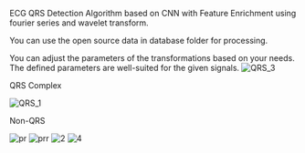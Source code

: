 ECG QRS Detection Algorithm based on CNN 
with Feature Enrichment using fourier series and wavelet transform. 

You can use the open source data in database folder for processing.

You can adjust the parameters of the transformations based on your needs. The defined parameters are well-suited for the given signals.
![QRS_3](https://github.com/AbdalrahmanNasri/ECG-QRS-Detection-Algorithm/assets/106450266/78946c62-78f3-40d9-bd0e-a40137968195)  

QRS Complex
 
![QRS_1](https://github.com/AbdalrahmanNasri/ECG-QRS-Detection-Algorithm/assets/106450266/1f9e723d-89d0-4da3-b790-931c31a0da31)  

Non-QRS 

![pr](https://github.com/AbdalrahmanNasri/ECG-QRS-Detection-Algorithm/assets/106450266/88e1df7a-5f45-4e5a-bc08-394e0f439866)
![prr](https://github.com/AbdalrahmanNasri/ECG-QRS-Detection-Algorithm/assets/106450266/b53259e7-1520-46b1-9aa6-24f62e5dc7b3)
![2](https://github.com/AbdalrahmanNasri/ECG-QRS-Detection-Algorithm/assets/106450266/2fe894c3-f433-43fe-a711-a5071422e405)
![4](https://github.com/AbdalrahmanNasri/ECG-QRS-Detection-Algorithm/assets/106450266/d1548556-6c1e-483e-b726-b81d28fba574)







